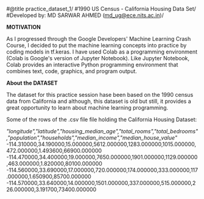 #@title practice_dataset_1/
#1990 US Census - California Housing Data Set/
#Developed by: MD SARWAR AHMED (md_ug@ece.nits.ac.in)/

  **MOTIVATION**
  
   As I progressed through the Google Developers' Machine Learning Crash Course, I decided to put the machine learning concepts into practice by coding models in tf.keras. I have used Colab as a programming environment (Colab is Google's version of Jupyter Notebook). Like Jupyter Notebook, Colab provides an interactive Python programming environment that combines text, code, graphics, and program output.
  
  **About the DATASET**
    
   The dataset for this practice session hase been based on the 1990 census data from California and although, this dataset is old but still, it provides a great opportunity to learn about machine learning programming.
    
   Some of the rows of the .csv file file holding the California Housing Dataset:

_"longitude","latitude","housing_median_age","total_rooms","total_bedrooms","population","households","median_income","median_house_value"_
-114.310000,34.190000,15.000000,5612.000000,1283.000000,1015.000000,472.000000,1.493600,66900.000000
-114.470000,34.400000,19.000000,7650.000000,1901.000000,1129.000000,463.000000,1.820000,80100.000000
-114.560000,33.690000,17.000000,720.000000,174.000000,333.000000,117.000000,1.650900,85700.000000
-114.570000,33.640000,14.000000,1501.000000,337.000000,515.000000,226.000000,3.191700,73400.000000
    
    
